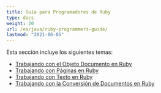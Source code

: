 ```yaml
---
title: Guía para Programadores de Ruby
type: docs
weight: 20
url: /es/java/ruby-programmers-guide/
lastmod: "2021-06-05"
---
```


Esta sección incluye los siguientes temas:

- [Trabajando con el Objeto Documento en Ruby](/pdf/es/java/working-with-document-object-in-ruby/)
- [Trabajando con Páginas en Ruby](/pdf/es/java/working-with-pages-in-ruby/)
- [Trabajando con Texto en Ruby](/pdf/es/java/working-with-text-in-ruby/)
- [Trabajando con la Conversión de Documentos en Ruby](/pdf/es/java/working-with-document-conversion-in-ruby/)